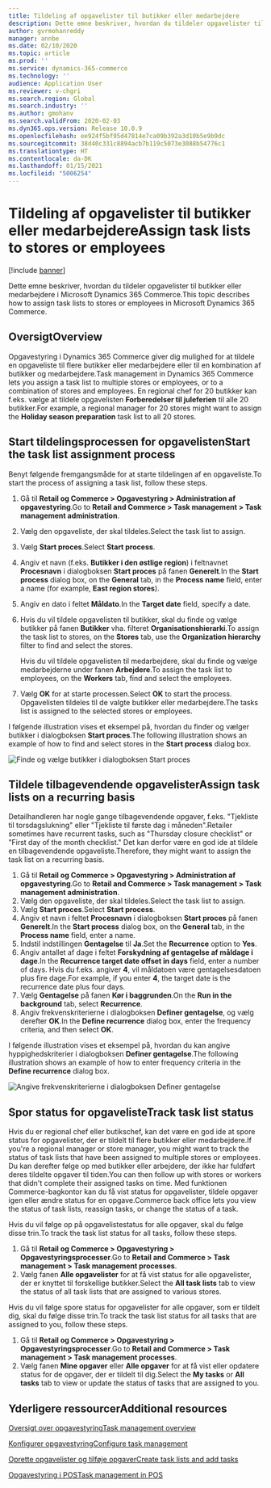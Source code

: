 ```yaml
---
title: Tildeling af opgavelister til butikker eller medarbejdere
description: Dette emne beskriver, hvordan du tildeler opgavelister til butikker eller medarbejdere i Microsoft Dynamics 365 Commerce.
author: gvrmohanreddy
manager: annbe
ms.date: 02/10/2020
ms.topic: article
ms.prod: ''
ms.service: dynamics-365-commerce
ms.technology: ''
audience: Application User
ms.reviewer: v-chgri
ms.search.region: Global
ms.search.industry: ''
ms.author: gmohanv
ms.search.validFrom: 2020-02-03
ms.dyn365.ops.version: Release 10.0.9
ms.openlocfilehash: ee924f5bf95d47814e7ca09b392a3d10b5e9b9dc
ms.sourcegitcommit: 38d40c331c8894acb7b119c5073e3088b54776c1
ms.translationtype: HT
ms.contentlocale: da-DK
ms.lasthandoff: 01/15/2021
ms.locfileid: "5006254"
---
```

# <a name="assign-task-lists-to-stores-or-employees"></a><span data-ttu-id="d4a4d-103">Tildeling af opgavelister til butikker eller medarbejdere</span><span class="sxs-lookup"><span data-stu-id="d4a4d-103">Assign task lists to stores or employees</span></span>

[!include [banner](includes/banner.md)]

<span data-ttu-id="d4a4d-104">Dette emne beskriver, hvordan du tildeler opgavelister til butikker eller medarbejdere i Microsoft Dynamics 365 Commerce.</span><span class="sxs-lookup"><span data-stu-id="d4a4d-104">This topic describes how to assign task lists to stores or employees in Microsoft Dynamics 365 Commerce.</span></span>

## <a name="overview"></a><span data-ttu-id="d4a4d-105">Oversigt</span><span class="sxs-lookup"><span data-stu-id="d4a4d-105">Overview</span></span>

<span data-ttu-id="d4a4d-106">Opgavestyring i Dynamics 365 Commerce giver dig mulighed for at tildele en opgaveliste til flere butikker eller medarbejdere eller til en kombination af butikker og medarbejdere.</span><span class="sxs-lookup"><span data-stu-id="d4a4d-106">Task management in Dynamics 365 Commerce lets you assign a task list to multiple stores or employees, or to a combination of stores and employees.</span></span> <span data-ttu-id="d4a4d-107">En regional chef for 20 butikker kan f.eks. vælge at tildele opgavelisten **Forberedelser til juleferien** til alle 20 butikker.</span><span class="sxs-lookup"><span data-stu-id="d4a4d-107">For example, a regional manager for 20 stores might want to assign the **Holiday season preparation** task list to all 20 stores.</span></span>

## <a name="start-the-task-list-assignment-process"></a><span data-ttu-id="d4a4d-108">Start tildelingsprocessen for opgavelisten</span><span class="sxs-lookup"><span data-stu-id="d4a4d-108">Start the task list assignment process</span></span>

<span data-ttu-id="d4a4d-109">Benyt følgende fremgangsmåde for at starte tildelingen af en opgaveliste.</span><span class="sxs-lookup"><span data-stu-id="d4a4d-109">To start the process of assigning a task list, follow these steps.</span></span>

1. <span data-ttu-id="d4a4d-110">Gå til **Retail og Commerce \> Opgavestyring \> Administration af opgavestyring**.</span><span class="sxs-lookup"><span data-stu-id="d4a4d-110">Go to **Retail and Commerce \> Task management \> Task management administration**.</span></span>
1. <span data-ttu-id="d4a4d-111">Vælg den opgaveliste, der skal tildeles.</span><span class="sxs-lookup"><span data-stu-id="d4a4d-111">Select the task list to assign.</span></span>
1. <span data-ttu-id="d4a4d-112">Vælg **Start proces**.</span><span class="sxs-lookup"><span data-stu-id="d4a4d-112">Select **Start process**.</span></span>
1. <span data-ttu-id="d4a4d-113">Angiv et navn (f.eks. **Butikker i den østlige region**) i feltnavnet **Procesnavn** i dialogboksen **Start proces** på fanen **Generelt**.</span><span class="sxs-lookup"><span data-stu-id="d4a4d-113">In the **Start process** dialog box, on the **General** tab, in the **Process name** field, enter a name (for example, **East region stores**).</span></span>
1. <span data-ttu-id="d4a4d-114">Angiv en dato i feltet **Måldato**.</span><span class="sxs-lookup"><span data-stu-id="d4a4d-114">In the **Target date** field, specify a date.</span></span>
1. <span data-ttu-id="d4a4d-115">Hvis du vil tildele opgavelisten til butikker, skal du finde og vælge butikker på fanen **Butikker** vha. filteret **Organisationshierarki**.</span><span class="sxs-lookup"><span data-stu-id="d4a4d-115">To assign the task list to stores, on the **Stores** tab, use the **Organization hierarchy** filter to find and select the stores.</span></span>

    <span data-ttu-id="d4a4d-116">Hvis du vil tildele opgavelisten til medarbejdere, skal du finde og vælge medarbejderne under fanen **Arbejdere**.</span><span class="sxs-lookup"><span data-stu-id="d4a4d-116">To assign the task list to employees, on the **Workers** tab, find and select the employees.</span></span>

1. <span data-ttu-id="d4a4d-117">Vælg **OK** for at starte processen.</span><span class="sxs-lookup"><span data-stu-id="d4a4d-117">Select **OK** to start the process.</span></span> <span data-ttu-id="d4a4d-118">Opgavelisten tildeles til de valgte butikker eller medarbejdere.</span><span class="sxs-lookup"><span data-stu-id="d4a4d-118">The tasks list is assigned to the selected stores or employees.</span></span>

<span data-ttu-id="d4a4d-119">I følgende illustration vises et eksempel på, hvordan du finder og vælger butikker i dialogboksen **Start proces**.</span><span class="sxs-lookup"><span data-stu-id="d4a4d-119">The following illustration shows an example of how to find and select stores in the **Start process** dialog box.</span></span>

![Finde og vælge butikker i dialogboksen Start proces](media/HQ-Assign-Tasks-Lists.png)

## <a name="assign-task-lists-on-a-recurring-basis"></a><span data-ttu-id="d4a4d-121">Tildele tilbagevendende opgavelister</span><span class="sxs-lookup"><span data-stu-id="d4a4d-121">Assign task lists on a recurring basis</span></span>

<span data-ttu-id="d4a4d-122">Detailhandleren har nogle gange tilbagevendende opgaver, f.eks. "Tjekliste til torsdagslukning" eller "Tjekliste til første dag i måneden".</span><span class="sxs-lookup"><span data-stu-id="d4a4d-122">Retailer sometimes have recurrent tasks, such as "Thursday closure checklist" or "First day of the month checklist."</span></span> <span data-ttu-id="d4a4d-123">Det kan derfor være en god ide at tildele en tilbagevendende opgaveliste.</span><span class="sxs-lookup"><span data-stu-id="d4a4d-123">Therefore, they might want to assign the task list on a recurring basis.</span></span>

1. <span data-ttu-id="d4a4d-124">Gå til **Retail og Commerce \> Opgavestyring \> Administration af opgavestyring**.</span><span class="sxs-lookup"><span data-stu-id="d4a4d-124">Go to **Retail and Commerce \> Task management \> Task management administration**.</span></span>
1. <span data-ttu-id="d4a4d-125">Vælg den opgaveliste, der skal tildeles.</span><span class="sxs-lookup"><span data-stu-id="d4a4d-125">Select the task list to assign.</span></span>
1. <span data-ttu-id="d4a4d-126">Vælg **Start proces**.</span><span class="sxs-lookup"><span data-stu-id="d4a4d-126">Select **Start process**.</span></span>
1. <span data-ttu-id="d4a4d-127">Angiv et navn i feltet **Procesnavn** i dialogboksen **Start proces** på fanen **Generelt**.</span><span class="sxs-lookup"><span data-stu-id="d4a4d-127">In the **Start process** dialog box, on the **General** tab, in the **Process name** field, enter a name.</span></span>
1. <span data-ttu-id="d4a4d-128">Indstil indstillingen **Gentagelse** til **Ja**.</span><span class="sxs-lookup"><span data-stu-id="d4a4d-128">Set the **Recurrence** option to **Yes**.</span></span>
1. <span data-ttu-id="d4a4d-129">Angiv antallet af dage i feltet **Forskydning af gentagelse af måldage i dage**.</span><span class="sxs-lookup"><span data-stu-id="d4a4d-129">In the **Recurrence target date offset in days** field, enter a number of days.</span></span> <span data-ttu-id="d4a4d-130">Hvis du f.eks. angiver **4**, vil måldatoen være gentagelsesdatoen plus fire dage.</span><span class="sxs-lookup"><span data-stu-id="d4a4d-130">For example, if you enter **4**, the target date is the recurrence date plus four days.</span></span>
1. <span data-ttu-id="d4a4d-131">Vælg **Gentagelse** på fanen **Kør i baggrunden**.</span><span class="sxs-lookup"><span data-stu-id="d4a4d-131">On the **Run in the background** tab, select **Recurrence**.</span></span>
1. <span data-ttu-id="d4a4d-132">Angiv frekvenskriterierne i dialogboksen **Definer gentagelse**, og vælg derefter **OK**.</span><span class="sxs-lookup"><span data-stu-id="d4a4d-132">In the **Define recurrence** dialog box, enter the frequency criteria, and then select **OK**.</span></span>

<span data-ttu-id="d4a4d-133">I følgende illustration vises et eksempel på, hvordan du kan angive hyppighedskriterier i dialogboksen **Definer gentagelse**.</span><span class="sxs-lookup"><span data-stu-id="d4a4d-133">The following illustration shows an example of how to enter frequency criteria in the **Define recurrence** dialog box.</span></span>

![Angive frekvenskriterierne i dialogboksen Definer gentagelse](media/HQ-Assign-Tasks-Lists-Recurrently.png)

## <a name="track-task-list-status"></a><span data-ttu-id="d4a4d-135">Spor status for opgaveliste</span><span class="sxs-lookup"><span data-stu-id="d4a4d-135">Track task list status</span></span>

<span data-ttu-id="d4a4d-136">Hvis du er regional chef eller butikschef, kan det være en god ide at spore status for opgavelister, der er tildelt til flere butikker eller medarbejdere.</span><span class="sxs-lookup"><span data-stu-id="d4a4d-136">If you're a regional manager or store manager, you might want to track the status of task lists that have been assigned to multiple stores or employees.</span></span> <span data-ttu-id="d4a4d-137">Du kan derefter følge op med butikker eller arbejdere, der ikke har fuldført deres tildelte opgaver til tiden.</span><span class="sxs-lookup"><span data-stu-id="d4a4d-137">You can then follow up with stores or workers that didn't complete their assigned tasks on time.</span></span> <span data-ttu-id="d4a4d-138">Med funktionen Commerce-bagkontor kan du få vist status for opgavelister, tildele opgaver igen eller ændre status for en opgave.</span><span class="sxs-lookup"><span data-stu-id="d4a4d-138">Commerce back office lets you view the status of task lists, reassign tasks, or change the status of a task.</span></span>

<span data-ttu-id="d4a4d-139">Hvis du vil følge op på opgavelistestatus for alle opgaver, skal du følge disse trin.</span><span class="sxs-lookup"><span data-stu-id="d4a4d-139">To track the task list status for all tasks, follow these steps.</span></span>

1. <span data-ttu-id="d4a4d-140">Gå til **Retail og Commerce \> Opgavestyring \> Opgavestyringsprocesser**.</span><span class="sxs-lookup"><span data-stu-id="d4a4d-140">Go to **Retail and Commerce \> Task management \> Task management processes**.</span></span>
1. <span data-ttu-id="d4a4d-141">Vælg fanen **Alle opgavelister** for at få vist status for alle opgavelister, der er knyttet til forskellige butikker.</span><span class="sxs-lookup"><span data-stu-id="d4a4d-141">Select the **All task lists** tab to view the status of all task lists that are assigned to various stores.</span></span>

<span data-ttu-id="d4a4d-142">Hvis du vil følge spore status for opgavelister for alle opgaver, som er tildelt dig, skal du følge disse trin.</span><span class="sxs-lookup"><span data-stu-id="d4a4d-142">To track the task list status for all tasks that are assigned to you, follow these steps.</span></span>

1. <span data-ttu-id="d4a4d-143">Gå til **Retail og Commerce \> Opgavestyring \> Opgavestyringsprocesser**.</span><span class="sxs-lookup"><span data-stu-id="d4a4d-143">Go to **Retail and Commerce \> Task management \> Task management processes**.</span></span>
1. <span data-ttu-id="d4a4d-144">Vælg fanen **Mine opgaver** eller **Alle opgaver** for at få vist eller opdatere status for de opgaver, der er tildelt til dig.</span><span class="sxs-lookup"><span data-stu-id="d4a4d-144">Select the **My tasks** or **All tasks** tab to view or update the status of tasks that are assigned to you.</span></span>

## <a name="additional-resources"></a><span data-ttu-id="d4a4d-145">Yderligere ressourcer</span><span class="sxs-lookup"><span data-stu-id="d4a4d-145">Additional resources</span></span>

[<span data-ttu-id="d4a4d-146">Oversigt over opgavestyring</span><span class="sxs-lookup"><span data-stu-id="d4a4d-146">Task management overview</span></span>](task-mgmt-overview.md)

[<span data-ttu-id="d4a4d-147">Konfigurer opgavestyring</span><span class="sxs-lookup"><span data-stu-id="d4a4d-147">Configure task management</span></span>](task-mgmt-configure.md)

[<span data-ttu-id="d4a4d-148">Oprette opgavelister og tilføje opgaver</span><span class="sxs-lookup"><span data-stu-id="d4a4d-148">Create task lists and add tasks</span></span>](task-mgmt-create-lists.md)

[<span data-ttu-id="d4a4d-149">Opgavestyring i POS</span><span class="sxs-lookup"><span data-stu-id="d4a4d-149">Task management in POS</span></span>](task-mgmt-POS.md)
